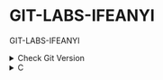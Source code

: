 # GIT-LABS-IFEANYI

GIT-LABS-IFEANYI

<details>
  <summary>Check Git Version</summary>

### Confirm Node Versions

```
git -v
```

</details>

<details>
  <summary>C</summary>

### C

```
n
```

### C

```
n
```

</details>
